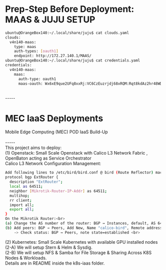 # Prep-Step Before Deployment: MAAS & JUJU SETUP
```sh
ubuntu@OrangeBox140:~/.local/share/juju$ cat clouds.yaml
clouds:
  v4n140-maas:
    type: maas
    auth-types: [oauth1]
    endpoint: http://172.27.140.1/MAAS/
ubuntu@OrangeBox140:~/.local/share/juju$ cat credentials.yaml 
credentials:
  v4n140-maas:
    maas:
      auth-type: oauth1
      maas-oauth: Wx6xE9que2UFq8xxRj:VC6CzEuzrjdj68xRQM:Rqt8kdAz2hr48WDyfNuU8UL584L6vXD4
```
<br>-----<br>

# MEC IaaS Deployments
Mobile Edge Computing (MEC) POD IaaS Build-Up <br>
<br>-----<br>
 This project aims to deploy: <br> 
(1) Openstack: Small Scale Openstack with Calico L3 Network Fabric , OpenBaton acting as Service Orchestrator <br>
Calico L3 Network Configuration Management:
```sh
Add following lines to /etc/bird/bird.conf @ bird (Route Reflector) machine <br>
protocol bgp ExtRouter {
  description "ExtRouter"; 
  local as 64511; 
  neighbor [Mikrotik-Router-IP-Addr] as 64511; 
  multihop; 
  rr client;
  import all;
  export all; 
} 
On the Mikrotik Router:<br>
(a) Change the AS number of the router: BGP → Instances, default, AS 64511, Client To Client Reflection ✓. <br>
(b) Add peers: BGP → Peers, Add New, Name "calico-bird", Remote address <bird-ip-addr>, Remote AS 64511, Route Reflect ✓. <br>
    -> Check status: BGP → Peers, note state=established <br>
```
(2) Kubernetes: Small Scale Kubernetes with available GPU installed nodes <br>
(2-A) We will setup Stern & Helm & Sysdig. <br>
(2-B) We will setup NFS & Samba for File Storage & Sharing Across K8S Nodes & Workloads. <br>
Details are in README inside the k8s-iaas folder.




